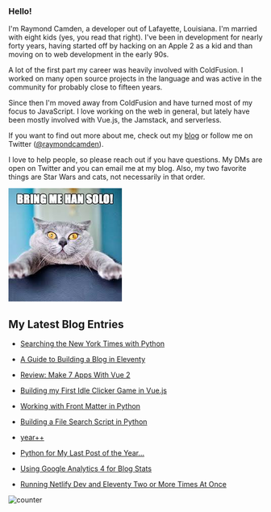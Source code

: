 ### Hello!

I'm Raymond Camden, a developer out of Lafayette, Louisiana. I'm married with eight kids (yes, you read that right). I've been in development for nearly forty years, having started off by hacking on an Apple 2 as a kid and than moving on to web development in the early 90s.

A lot of the first part my career was heavily involved with ColdFusion. I worked on many open source projects in the language and was active in the community for probably close to fifteen years. 

Since then I'm moved away from ColdFusion and have turned most of my focus to JavaScript. I love working on the web in general, but lately have been mostly involved with Vue.js, the Jamstack, and serverless. 

If you want to find out more about me, check out my [blog](https://www.raymondcamden.com) or follow me on Twitter ([@raymondcamden](https://twitter.com/raymondcamden)). 

I love to help people, so please reach out if you have questions. My DMs are open on Twitter and you can email me at my blog. Also, my two favorite things are Star Wars and cats, not necessarily in that order.

![Star Wars cat](https://raw.githubusercontent.com/cfjedimaster/cfjedimaster/master/cat.jpg)

<!-- RSS -->
## My Latest Blog Entries

* [Searching the New York Times with Python](https://www.raymondcamden.com/2022/01/22/searching-the-new-york-times-with-python)

* [A Guide to Building a Blog in Eleventy](https://www.raymondcamden.com/2022/01/19/a-guide-to-building-a-blog-in-eleventy)

* [Review: Make 7 Apps With Vue 2](https://www.raymondcamden.com/2022/01/16/review-make-7-apps-with-vue-2)

* [Building my First Idle Clicker Game in Vue.js](https://www.raymondcamden.com/2022/01/13/building-my-first-idle-clicker-game-in-vuejs)

* [Working with Front Matter in Python](https://www.raymondcamden.com/2022/01/06/working-with-frontmatter-in-python)

* [Building a File Search Script in Python](https://www.raymondcamden.com/2022/01/03/building-a-file-search-script-in-python)

* [year++](https://www.raymondcamden.com/2022/01/02/year)

* [Python for My Last Post of the Year...](https://www.raymondcamden.com/2021/12/24/python-for-my-last-post-of-the-year)

* [Using Google Analytics 4 for Blog Stats](https://www.raymondcamden.com/2021/12/17/using-google-analytics-4-for-blog-stats)

* [Running Netlify Dev and Eleventy Two or More Times At Once](https://www.raymondcamden.com/2021/12/10/running-netlify-dev-and-eleventy-two-or-more-times)

<!-- ENDRSS -->

![counter](https://enzy20r2pibx5pb.m.pipedream.net)

